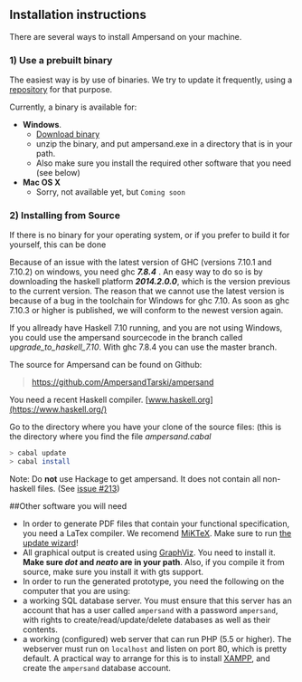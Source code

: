 
## Installation instructions

There are several ways to install Ampersand on your machine.

###  1) Use a prebuilt binary

The easiest way is by use of binaries. We try to update it frequently, using a [repository](https://github.com/AmpersandTarski/webFiles/tree/master/executables) for that purpose.

Currently, a binary is available for:

  * **Windows**. 
    * [Download binary](https://github.com/AmpersandTarski/webFiles/blob/master/executables/windows/ampersand.zip?raw=true)
    * unzip the binary, and put ampersand.exe in a directory that is in your path.
    * Also make sure you install the required other software that you need (see below)
  * **Mac OS X**
    * Sorry, not available yet, but `Coming soon`

    

### 2) Installing from Source

If there is no binary for your operating system, or if you prefer to build it for yourself, this can be done 


Because of an issue with the latest version of GHC (versions 7.10.1 and 7.10.2) on windows, you need ghc ***7.8.4*** . An easy way to do so is by downloading the haskell platform ***2014.2.0.0***, which is the version previous to the current version.
The reason that we cannot use the latest version is because of a bug in the toolchain for Windows for ghc 7.10.  As soon as ghc 7.10.3 or higher is published, we will conform to the newest version again.

If you allready have Haskell 7.10 running, and you are not using Windows, you could use the ampersand sourcecode in the branch called *upgrade_to_haskell_7.10*. With ghc 7.8.4 you can use the master branch.

The source for Ampersand can be found on Github:

>  https://github.com/AmpersandTarski/ampersand

You need a recent Haskell compiler. [www.haskell.org](https://www.haskell.org/)

Go to the directory where you have your clone of the source files: (this is the directory where you find the file _ampersand.cabal_ 
```.bash
> cabal update
> cabal install
```
Note: Do **not** use Hackage to get ampersand. It does not contain all non-haskell files. (See [issue #213](https://github.com/AmpersandTarski/ampersand/issues/213))


##Other software you will need
* In order to generate PDF files that contain your functional specification, you need a LaTex compiler. We recomend [MiKTeX](http://miktex.org/). Make sure to run [the update wizard](http://miktex.org/howto/update-miktex)! 
* All graphical output is created using [GraphViz](http://www.graphviz.org/). You need to install it. **Make sure *dot* and *neato* are in your path**. Also, if you compile it from source, make sure you install it with gts support.
* In order to run the generated prototype, you need the following on the computer that you are using:
 * a working SQL database server. You must ensure that this server has an account that has a user called `ampersand` with a password `ampersand`, with rights to create/read/update/delete databases as well as their contents.
 * a working (configured) web server that can run PHP (5.5 or higher). The webserver must run on `localhost` and listen on port 80, which is pretty default.
A practical way to arrange for this is to install [XAMPP](https://www.apachefriends.org/download.html), and create the `ampersand` database account.

